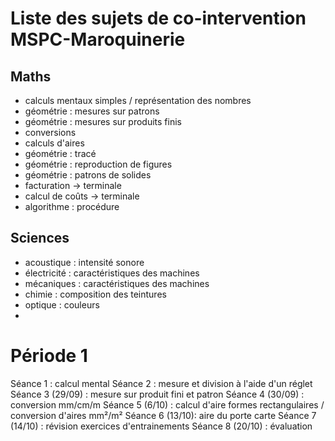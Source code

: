 # Liste des sujets de co-intervention MSPC-Maroquinerie

## Maths

- calculs mentaux simples / représentation des nombres
- géométrie : mesures sur patrons
- géométrie : mesures sur produits finis
- conversions
- calculs d'aires
- géométrie : tracé
- géométrie : reproduction de figures
- géométrie : patrons de solides
- facturation -> terminale
- calcul de coûts -> terminale
- algorithme : procédure

## Sciences

- acoustique : intensité sonore
- électricité : caractéristiques des machines
- mécaniques : caractéristiques des machines
- chimie : composition des teintures
- optique : couleurs
- 

# Période 1


Séance 1 : calcul mental
Séance 2 : mesure et division à l'aide d'un réglet
Séance 3 (29/09) : mesure sur produit fini et patron
Séance 4 (30/09) : conversion mm/cm/m
Séance 5 (6/10) : calcul d'aire formes rectangulaires / conversion d'aires mm²/m²
Séance 6 (13/10): aire du porte carte
Séance 7 (14/10) : révision exercices d'entrainements
Séance 8 (20/10) : évaluation